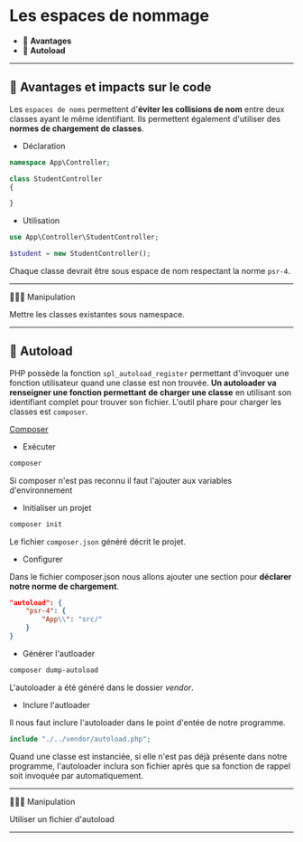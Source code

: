 # Les espaces de nommage

*  🔖 **Avantages**
*  🔖 **Autoload**

___

## 📑 Avantages et impacts sur le code

Les `espaces de noms` permettent d'**éviter les collisions de nom** entre deux classes ayant le même identifiant. Ils permettent également d'utiliser des **normes de chargement de classes**.

* Déclaration

```php
namespace App\Controller;

class StudentController
{

}
```

* Utilisation

```php
use App\Controller\StudentController;

$student = new StudentController();
```

Chaque classe devrait être sous espace de nom respectant la norme `psr-4`.

___

👨🏻‍💻 Manipulation

Mettre les classes existantes sous namespace.

___

## 📑 **Autoload**

PHP possède la fonction `spl_autoload_register` permettant d'invoquer une fonction utilisateur quand une classe est non trouvée. **Un autoloader va renseigner une fonction permettant de charger une classe** en utilisant son identifiant complet pour trouver son fichier. L'outil phare pour charger les classes est `composer`.

[Composer](https://getcomposer.org/Composer-Setup.exe)

* Exécuter

```bash
composer
```

Si composer n'est pas reconnu il faut l'ajouter aux variables d'environnement

* Initialiser un projet

```bash
composer init 
```

Le fichier `composer.json` généré décrit le projet.

* Configurer

Dans le fichier composer.json nous allons ajouter une section pour **déclarer notre norme de chargement**.

```json
"autoload": {
    "psr-4": {
        "App\\": "src/"
    }
}
```

* Générer l'autloader

```bash
composer dump-autoload
```

L'autoloader a été généré dans le dossier *vendor*.

* Inclure l'autloader

Il nous faut inclure l'autoloader dans le point d'entée de notre programme.

```php
include "./../vendor/autoload.php";
```

Quand une classe est instanciée, si elle n'est pas déjà présente dans notre programme, l'autoloader inclura son fichier après que sa fonction de rappel soit invoquée par automatiquement.

___

👨🏻‍💻 Manipulation

Utiliser un fichier d'autoload

___
